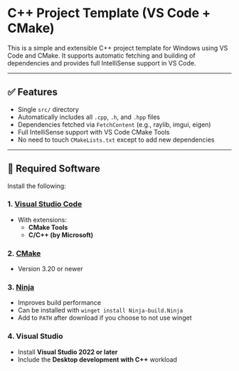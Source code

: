 # C++ Project Template (VS Code + CMake)

This is a simple and extensible C++ project template for Windows using VS Code and CMake. It supports automatic fetching and building of dependencies and provides full IntelliSense support in VS Code.

---

## ✅ Features

- Single `src/` directory
- Automatically includes all `.cpp`, `.h`, and `.hpp` files
- Dependencies fetched via `FetchContent` (e.g., raylib, imgui, eigen)
- Full IntelliSense support with VS Code CMake Tools
- No need to touch `CMakeLists.txt` except to add new dependencies

---

## 🧰 Required Software

Install the following:

### 1. [Visual Studio Code](https://code.visualstudio.com/)
- With extensions:
  - **CMake Tools**
  - **C/C++ (by Microsoft)**

### 2. [CMake](https://cmake.org/download/)
- Version 3.20 or newer

### 3. [Ninja](https://github.com/ninja-build/ninja/releases)
- Improves build performance
- Can be installed with `winget install Ninja-build.Ninja`
- Add to `PATH` after download if you choose to not use winget

### 4. Visual Studio
- Install **Visual Studio 2022 or later**
- Include the **Desktop development with C++** workload

